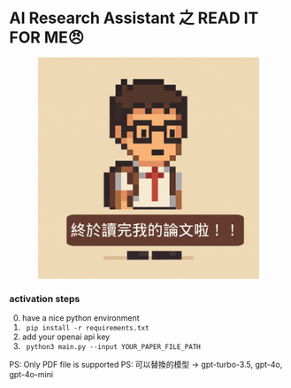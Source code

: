 # AI Research Assistant 之 READ IT FOR ME😠

<p align="center">
  <img src="./agent/anime.gif" alt="讀論文神器" width="400"/>
</p>

### activation steps

0. have a nice python environment
1. ``` pip install -r requirements.txt```
2. add your openai api key
3. ``` python3 main.py --input YOUR_PAPER_FILE_PATH```

PS: Only PDF file is supported
PS: 可以替換的模型 -> gpt-turbo-3.5, gpt-4o, gpt-4o-mini


